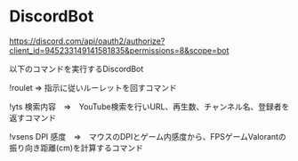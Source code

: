 # DiscordBot

https://discord.com/api/oauth2/authorize?client_id=945233149141581835&permissions=8&scope=bot
 
以下のコマンドを実行するDiscordBot

!roulet  ⇒  指示に従いルーレットを回すコマンド

!yts 検索内容　⇒　YouTube検索を行いURL、再生数、チャンネル名、登録者を返すコマンド

!vsens DPI 感度　⇒　マウスのDPIとゲーム内感度から、FPSゲームValorantの振り向き距離(cm)を計算するコマンド
